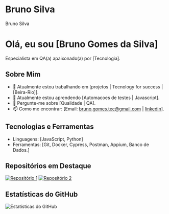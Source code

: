 # Bruno Silva
Bruno Silva

# Olá, eu sou [Bruno Gomes da Silva]

Especialista em QA(a) apaixonado(a) por [Tecnologia].

## Sobre Mim
- 🔭 Atualmente estou trabalhando em [projetos | Tecnology for success | [Beira-Rio]].
- 🌱 Atualmente estou aprendendo [Automacoes de testes | Javascript].
- 💬 Pergunte-me sobre [Qualidade | QA].
- 📫 Como me encontrar: [Email: bruno.gomes.tec@gmail.com | [linkedin](https://www.linkedin.com/in/bruno-gomes-73445388/)].

## Tecnologias e Ferramentas
- Linguagens: [JavaScript, Python]
- Ferramentas: [Git, Docker, Cypress, Postman, Appium, Banco de Dados.]

## Repositórios em Destaque
[![Repositório 1](https://github-readme-stats.vercel.app/api/pin/?username=seu-usuario&repo=repositorio1)](https://github.com/seu-usuario/repositorio1)
[![Repositório 2](https://github-readme-stats.vercel.app/api/pin/?username=seu-usuario&repo=repositorio2)](https://github.com/seu-usuario/repositorio2)

## Estatísticas do GitHub
![Estatísticas do GitHub](https://github-readme-stats.vercel.app/api?username=seu-usuario&show_icons=true&theme=radical)
